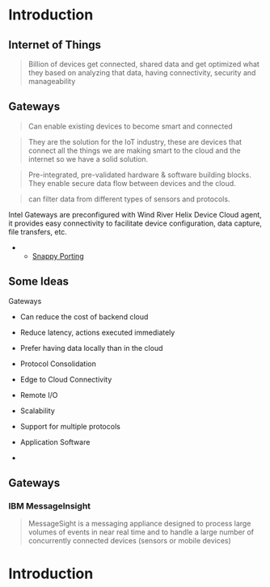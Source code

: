 Introduction
==

## Internet of Things

> Billion of devices get connected, shared data and get optimized what they based on analyzing that data, having connectivity, security and manageability


## Gateways

> Can enable existing devices to become smart and connected

> They are the solution for the IoT industry, these are devices that connect all the things we are making smart to the cloud and the internet so we have a solid solution.

> Pre-integrated, pre-validated hardware & software building blocks. They enable secure data flow between devices and the cloud.

> can filter data from different types of sensors and protocols.

Intel Gateways are preconfigured with Wind River Helix Device Cloud agent, it provides easy connectivity to facilitate device configuration, data capture, file transfers, etc.
> 
- - [Snappy Porting](https://ograblog.wordpress.com/2015/01/25/porting-ubuntu-snappy-to-a-yet-unsupported-armhf-board/)

## Some Ideas

Gateways

- Can reduce the cost of backend cloud
- Reduce latency, actions executed immediately
- Prefer having data locally than in the cloud
- Protocol Consolidation

- Edge to Cloud Connectivity
- Remote I/O
- Scalability
- Support for multiple protocols
- Application Software
- 
## Gateways


### IBM MessageInsight

> MessageSight is a messaging appliance designed to process large volumes of events in near real time and to handle a large number of concurrently connected devices (sensors or mobile devices)

# Introduction
